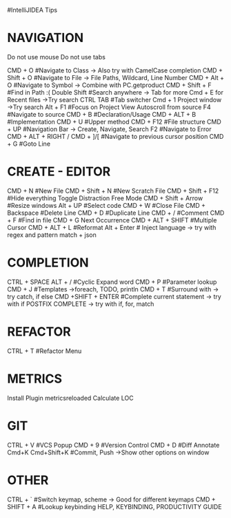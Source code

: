 #IntelliJIDEA Tips

# NAVIGATION
  Do not use mouse
  Do not use tabs

CMD + O #Navigate to Class -> Also try with CamelCase completion
CMD + Shift + O #Navigate to File -> File Paths, Wildcard, Line Number
CMD + Alt + O #Navigate to Symbol -> Combine with PC.getproduct
CMD + Shift + F #Find in Path :(
Double Shift #Search anywhere -> Tab for more
Cmd + E for Recent files ->Try search
CTRL TAB #Tab switcher
Cmd + 1 Project window ->Try search
Alt + F1 #Focus on Project View
Autoscroll from source
F4 #Navigate to source
CMD + B #Declaration/Usage
CMD + ALT + B #Implementation
CMD + U #Upper method
CMD + F12 #File structure
CMD + UP #Navigation Bar -> Create, Navigate, Search
F2 #Navigate to Error
CMD + ALT + RIGHT / CMD + ]/[ #Navigate to previous cursor position
CMD + G #Goto Line


# CREATE - EDITOR
CMD + N #New File
CMD + Shift + N #New Scratch File
CMD + Shift + F12 #Hide everything
Toggle Distraction Free Mode
CMD + Shift + Arrow #Resize windows
Alt + UP #Select code
CMD + W #Close File
CMD + Backspace #Delete Line
CMD + D #Duplicate Line
CMD + / #Comment
CMD + F #Find in file CMD + G Next Occurrence
CMD + ALT + SHIFT #Multiple Cursor
CMD + ALT + L #Reformat
Alt + Enter # Inject language -> try with regex and pattern match + json

# COMPLETION
CTRL + SPACE
ALT + / #Cyclic Expand word
CMD + P #Parameter lookup
CMD + J #Templates ->foreach, TODO, println
CMD + T #Surround with -> try catch, if else
CMD +SHIFT + ENTER #Complete current statement -> try with if
POSTFIX COMPLETE -> try with if, for, match

# REFACTOR
CTRL + T #Refactor Menu

# METRICS
Install Plugin metricsreloaded
Calculate LOC

# GIT
CTRL + V #VCS Popup
CMD + 9 #Version Control
CMD + D #Diff
Annotate
Cmd+K Cmd+Shift+K #Commit, Push ->Show other options on window

# OTHER
CTRL + ` #Switch keymap, scheme -> Good for different keymaps
CMD + SHIFT + A #Lookup keybinding
HELP, KEYBINDING, PRODUCTIVITY GUIDE
